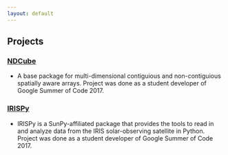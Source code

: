 ```yaml
---
layout: default
---
```


## Projects

### [NDCube](https://github.com/sunpy/ndcube)

* A base package for multi-dimensional contiguious and non-contiguious spatially aware arrays. Project was done as a student developer of Google Summer of Code 2017.

### [IRISPy](https://github.com/sunpy/irispy)

* IRISPy is a SunPy-affiliated package that provides the tools to read in and analyze data from the IRIS solar-observing satellite in Python. Project was done as a student developer of Google Summer of Code 2017.
